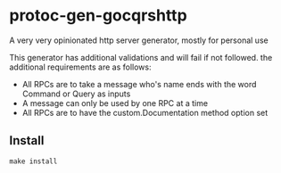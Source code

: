 # protoc-gen-gocqrshttp

A very very opinionated http server generator, mostly for personal use


This generator has additional validations and will fail if not followed. the 
additional requirements are as follows:
* All RPCs are to take a message who's name ends with the word Command or Query
as inputs
* A message can only be used by one RPC at a time
* All RPCs are to have the custom.Documentation method option set

## Install
```
make install
```
